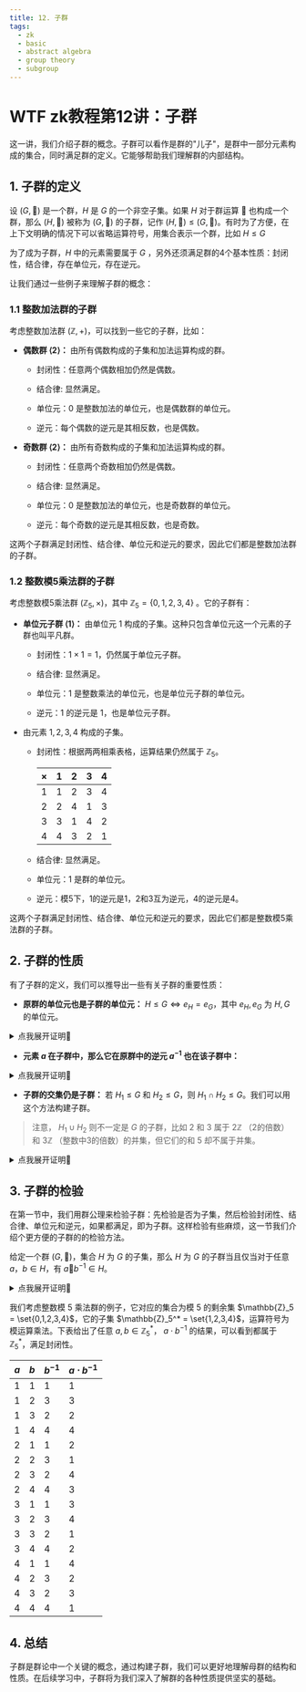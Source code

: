 ```yaml
---
title: 12. 子群
tags:
  - zk
  - basic
  - abstract algebra
  - group theory
  - subgroup
---
```


# WTF zk教程第12讲：子群

这一讲，我们介绍子群的概念。子群可以看作是群的"儿子"，是群中一部分元素构成的集合，同时满足群的定义。它能够帮助我们理解群的内部结构。

## 1. 子群的定义

设 $(G, 🐔)$ 是一个群，$H$ 是 $G$ 的一个非空子集。如果 $H$ 对于群运算 $🐔$ 也构成一个群，那么 $(H, 🐔)$ 被称为 $(G, 🐔)$ 的子群，记作 $(H, 🐔) \leq (G, 🐔)$。有时为了方便，在上下文明确的情况下可以省略运算符号，用集合表示一个群，比如 $H \leq G$

为了成为子群，$H$ 中的元素需要属于 $G$ ，另外还须满足群的4个基本性质：封闭性，结合律，存在单位元，存在逆元。

让我们通过一些例子来理解子群的概念：

### 1.1 整数加法群的子群

考虑整数加法群 $(\mathbb{Z}, +)$，可以找到一些它的子群，比如：

- **偶数群 $\langle 2 \rangle$：** 由所有偶数构成的子集和加法运算构成的群。

  - 封闭性：任意两个偶数相加仍然是偶数。

  - 结合律: 显然满足。
  
  - 单位元：$0$ 是整数加法的单位元，也是偶数群的单位元。
  
  - 逆元：每个偶数的逆元是其相反数，也是偶数。

- **奇数群 $\langle 2 \rangle$：** 由所有奇数构成的子集和加法运算构成的群。

  - 封闭性：任意两个奇数相加仍然是偶数。
  
  - 结合律: 显然满足。

  - 单位元：$0$ 是整数加法的单位元，也是奇数群的单位元。
  
  - 逆元：每个奇数的逆元是其相反数，也是奇数。

这两个子群满足封闭性、结合律、单位元和逆元的要求，因此它们都是整数加法群的子群。

### 1.2 整数模5乘法群的子群

考虑整数模5乘法群 $(\mathbb{Z}_5, \times)$，其中 $\mathbb{Z}_5 = \{0,1,2,3,4\}$ 。它的子群有：

- **单位元子群 $\langle 1 \rangle$：** 由单位元 $1$ 构成的子集。这种只包含单位元这一个元素的子群也叫平凡群。

  - 封闭性：$1 \times 1 = 1$，仍然属于单位元子群。
  
  - 结合律: 显然满足。

  - 单位元：$1$ 是整数乘法的单位元，也是单位元子群的单位元。
  
  - 逆元：$1$ 的逆元是 $1$，也是单位元子群。

- 由元素 $1,2,3, 4$ 构成的子集。

  - 封闭性：根据两两相乘表格，运算结果仍然属于 $\mathbb{Z}_5$。
  
    |  ×  | 1 | 2 | 3 | 4 |
    |----|---|---|---|---|
    | 1  | 1 | 2 | 3 | 4 |
    | 2  | 2 | 4 | 1 | 3 |
    | 3  | 3 | 1 | 4 | 2 |
    | 4  | 4 | 3 | 2 | 1 |

  - 结合律: 显然满足。

  - 单位元：$1$ 是群的单位元。
  
  - 逆元：模5下，1的逆元是1，2和3互为逆元，4的逆元是4。


这两个子群满足封闭性、结合律、单位元和逆元的要求，因此它们都是整数模5乘法群的子群。


## 2. 子群的性质

有了子群的定义，我们可以推导出一些有关子群的重要性质：

-  **原群的单位元也是子群的单位元：** $H \leq G \Longleftrightarrow e_H = e_G$，其中 $e_H, e_G$ 为 $H, G$ 的单位元。

<details><summary>点我展开证明👀</summary>

设 $H$ 是群 $G$ 的子群，$e_G$ 是 $G$ 的单位元，$e_H$ 是 $H$ 的单位元。对于 $H$ 中的任意元素 $h$，由群的定义可知：

$h🐔e_H = h$

由于 $H \leq G$，$e_H$ 也是 $G$ 中的元素。那么 $h🐔e_H$ 也是 $G$ 中的运算。考虑 $G$ 的单位元 $e_G$，有：

$h🐔e_H = h = h🐔e_G$

等式两边同时消去 $h$，有 $e_H=e_G$，因此原群的单位元也是子群的单位元。证毕。

</details>

- **元素 $a$ 在子群中，那么它在原群中的逆元 $a^{-1}$ 也在该子群中：**

<details><summary>点我展开证明👀</summary>

设 $H$ 是群 $G$ 的子群，$a$ 是 $H$ 中的元素，$a_G'$ 是 $a$ 在 $G$ 中的逆元，$a_H'$ 是 $a$ 在 $H$ 中的逆元。我们有：

$a🐔a_H' = e$

$a🐔a_G' = e$

因此 $a🐔a_H' = a🐔a_G'$，我们在等式两端左🐔 $a_G'$ 可以消去 $a$，有 $a_H' = a_G'$。证毕。

</details>

- **子群的交集仍是子群：** 若 $H_1 \leq G$ 和 $H_2 \leq G$，则 $H_1 \cap H_2 \leq G$。我们可以用这个方法构建子群。

> 注意， $H_1 \cup H_2$ 则不一定是 $G$ 的子群，比如 $2$ 和 $3$ 属于 $2\mathbb{Z}$ （2的倍数） 和 $3\mathbb{Z}$ （整数中3的倍数）的并集，但它们的和 $5$ 却不属于并集。

<details><summary>点我展开证明👀</summary>

1. **封闭性：** 设 $a, b \in H_1 \cap H_2$。则 $a, b \in H_1$ 且 $a, b \in H_2$。由于 $H_1$ 是 $G$ 的子群，$ab \in H_1$。同理，由于 $H_2$ 是 $G$ 的子群，$ab \in H_2$。因此，$ab \in H_1 \cap H_2$。所以，$H_1 \cap H_2$ 对于群 $G$ 的运算是封闭的。

2. **结合律：** 显然满足。

3. **单位元：** 由于 $H_1$ 和 $H_2$ 都是 $G$ 的子群，它们都包含 $G$ 的单位元 $e$。因此他们的交集也包含 $G$ 的单位元，$e \in H_1 \cap H_2$。

4. **逆元：** 设任意 $a \in H_1 \cap H_2$。由于 $H_1$ 和 $H_2$ 都是 $G$ 的子群，它们包含 $a$ 在 $G$ 中的逆元素。因此，他们的交集也包含$a$ 在 $G$ 中的逆元素，$a^{-1} \in H_1 \cap H_2$。

由封闭性、结合律、单位元和逆元素的性质，我们得知 $H_1 \cap H_2$ 满足子群的定义。

证毕

</details>

## 3. 子群的检验

在第一节中，我们用群公理来检验子群：先检验是否为子集，然后检验封闭性、结合律、单位元和逆元，如果都满足，即为子群。这样检验有些麻烦，这一节我们介绍个更方便的子群的的检验方法。

给定一个群 $(G, 🐔)$，集合 $H$ 为 $G$ 的子集，那么 $H$ 为 $G$ 的子群当且仅当对于任意 $a，b \in H$，有 $a 🐔 b^{-1} \in H$。 

<details><summary>点我展开证明👀</summary>

我们分别证明充分性和必要性。

**充分性（$\Rightarrow$）：**

假设 $H$ 是 $G$ 的子群。我们需要证明对于任意 $a, b \in H$，都有 $a 🐔 b^{-1} \in H$。

由于 $H$ 是 $G$ 的子群，所以满足：

1. **封闭性：** 对于任意 $a, b \in H$，有 $a 🐔 b \in H$。
2. **逆元存在：** 对于任意 $a \in H$，有 $a^{-1} \in H$。

设 $c = b^{-1}$，有 $c \in H$，因此根据封闭性 $a🐔c \in H$，也就是 $a🐔b^{-1} \in H$。充分性证明完毕。


**必要性（$\Leftarrow$）：**

反过来，假设 $H \subseteq G$，对于任意 $a, b \in H$，都有 $a 🐔 b^{-1} \in H$。我们需要证明 $H$ 是 $G$ 的子群。

1. **封闭性：** 对于任意 $a, b \in H$，有 $b^{-1} \in H$，根据假设，有 $a 🐔 (b^{-1})^{-1} \in H$，而 $(b^{-1})^{-1}  = b$，因此有 $a 🐔 b \in H$。封闭性证明完毕。
2. **结合律：** 对于任意  $a, b, c \in H$，有  $a, b, c \in G$，因此 $(a🐔b)🐔c =a🐔(b🐔c)$。
3. **单位元存在：** 我们令 $b = a$，则有 $a 🐔 a^{-1} \in H$，而 $a 🐔 a^{-1} = e$ 为单位元，因此单位元存在。
4. **逆元存在：** 令 $a = e$，对于任意 $b \in H$，有 $e 🐔 b^{-1} \in H$，也就是 $b^{-1} \in H$，因此逆元存在。

综上所述，$H$ 满足群公理的4个性质且 $H \subseteq G$，因此 $H$ 是 $G$ 的子群。

证毕。

</details>

我们考虑整数模 $5$ 乘法群的例子，它对应的集合为模 $5$ 的剩余集 $\mathbb{Z}_5 = \set{0,1,2,3,4}$，它的子集 $\mathbb{Z}_5^* = \set{1,2,3,4}$，运算符号为模运算乘法。下表给出了任意 $a, b \in \mathbb{Z}_5^*$， $a \cdot b^{-1}$ 的结果，可以看到都属于 $\mathbb{Z}_5^*$，满足封闭性。

|   $a$  |   $b$  | $b^{-1}$ | $a \cdot b^{-1}$ |
|--------|--------|----------|-------------------|
|   1    |   1    |    1     |         1         |
|   1    |   2    |    3     |         3         |
|   1    |   3    |    2     |         2         |
|   1    |   4    |    4     |         4         |
|   2    |   1    |    1     |         2         |
|   2    |   2    |    3     |         1         |
|   2    |   3    |    2     |         4         |
|   2    |   4    |    4     |         3         |
|   3    |   1    |    1     |         3         |
|   3    |   2    |    3     |         4         |
|   3    |   3    |    2     |         1         |
|   3    |   4    |    4     |         2         |
|   4    |   1    |    1     |         4         |
|   4    |   2    |    3     |         2         |
|   4    |   3    |    2     |         3         |
|   4    |   4    |    4     |         1         |


## 4. 总结

子群是群论中一个关键的概念，通过构建子群，我们可以更好地理解母群的结构和性质。在后续学习中，子群将为我们深入了解群的各种性质提供坚实的基础。